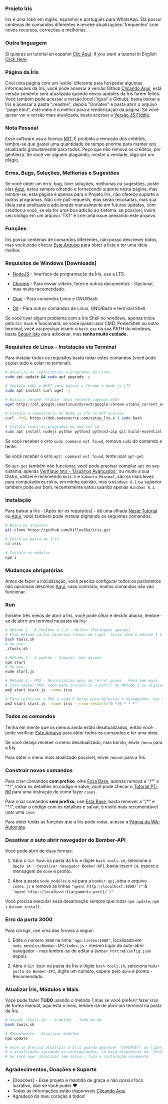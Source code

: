 ### Projeto Íris
Íris é uma robô em inglês, espanhol e português para WhatsApp.
Ela possui centenas de comandos diferentes e recebe atualizações 'frequentes' com novos recursos, correções e melhorias.

### Outra linguagem
Si quieres un tutorial en español [Clic Aquí](https://github.com/KillovSky/iris/blob/main/.readme/es/README.md).
If you want a tutorial in English [Click Here](https://github.com/KillovSky/iris/blob/main/.readme/en/README.md).

### Página da Íris
Criei uma página com um 'estilo' diferente para hospedar algumas informações da Íris, você pode acessar a versão Github [Clicando Aqui](http://htmlpreview.github.io/?https://github.com/KillovSky/iris/blob/main/.readme/donates/page.html), está versão somente será atualizada quando novos updates da Íris forem feitos.
Você também pode acessar a versão local ('igual' a Github), basta baixar a Íris e acessar a pasta ".readme", depois "Donates" e basta abrir o arquivo "page.html", este meio é o melhor para a renderização da página.
Se você quiser ver a versão mais atualizada, basta acessar a [Versão JS Fiddle](https://jsfiddle.net/KillovSky/mgp6ed3x/show).

### Nota Pessoal
Esse software usa a licença [MIT](https://choosealicense.com/licenses/mit/).
É proibido a remoção dos créditos, lembre-se que gastei uma quantidade de tempo enorme para manter isto atualizado gratuitamente para todos.
Peço que não remova os créditos, por gentileza.
Se você ver alguém plagiando, mostre a verdade, diga ser um plágio.

### Erros, Bugs, Soluções, Melhorias e Sugestões
Se você obter um erro, bug, tiver soluções, melhorias ou sugestões, poste elas [Aqui](https://github.com/KillovSky/iris/issues/q=), estou sempre olhando e fornecendo suporte nesta página, mas lembre-se, esta página é apenas para o Projeto Íris, não ofereço suporte a outros programas.
Não crie pull-requests, elas serão recusadas, mas sua ideia será analisada e adicionada manualmente em futuros updates, com créditos a você, se ela for uma boa adição ao sistema, se possível, insira seu código em um arquivo 'TXT' e crie uma issue anexando este arquivo.

### Funções
Íris possui centenas de comandos diferentes, não posso descrever todos, mas você pode checar [Este Arquivo](https://raw.githubusercontent.com/KillovSky/iris/lib/config/Utilidades/Comandos_Automate.txt) para obter a lista e ter uma ideia melhor.

### Requisitos de Windows [Downloads]
- [NodeJS](https://nodejs.org) - Interface de programação da Íris, use a LTS.

- [Chrome](https://www.google.com/chrome/) - Para enviar vídeos, fotos e outros documentos - Opcional, mas muito recomendado.

- [Gow](https://github.com/bmatzelle/gow/releases) - Para comandos Linux e GNU/Bash.

- [Git](https://git-scm.com) - Para outros comandos de Linux, GNU/Bash e terminal Shell.

Se você tiver algum problema com a Íris Shell no windows, apenas inicie pelo `Git Bash` e funcionará, se você quiser usar CMD, PowerShell ou outro terminal, você vai precisar inserir o `bash.exe` na sua PATH do windows, basta [Seguir Isto](https://github.com/KillovSky/iris/issues/456#issuecomment-1001087525) para adicionar, mas **tenha muito cuidado.**

### Requisitos de Linux - Instalação via Terminal

Para instalar todos os requisitos basta rodar estes comandos (você pode copiar tudo e colar no terminal):

```bash
# Atualiza os repositórios e programas do Linux
sudo apt update && sudo apt upgrade -y

# Instala cURL e WGET para baixar o Chrome e Node.js LTS
sudo apt install curl wget -y

# Baixa o chrome 'Stable' mais recente (apenas x64)
wget https://dl.google.com/linux/direct/google-chrome-stable_current_amd64.deb

# Instala o repositório do Node.js LTS no APT Sources
curl -fsSL https://deb.nodesource.com/setup_lts.x | sudo bash

# Instala todos os programas de uma vez só
sudo apt install nodejs python python3 python3-pip git build-essential ./google-chrome-stable_current_amd64.deb -y
```

Se você receber o erro `sudo command not found`, remova `sudo` do comando e tente.

Se você receber o erro `apt: command not found`, tente usar `apt-get`.

Se `apt-get` também não funcionar, você pode precisar compilar `apt` no seu sistema, apenas [Verifique Isto - 'Usuários Avançados'](https://askubuntu.com/questions/860375/installing-apt-get), ou mude a sua Distro, utilizei e recomendo `Anti-X` e `Xubuntu Minimal`, são os mais leves para computadores ruins, em minha opinião, mas o `Windows 8.1` ou superior também pode ser bom, recentemente estou usando apenas `Windows 8.1`.

### Instalação
Para baixar a Íris - [Após ter os requisitos] - dê uma olhada [Neste Tutorial](https://github.com/KillovSky/iris/discussions/28) ou [Aqui](http://htmlpreview.github.io/?https://github.com/KillovSky/iris/blob/main/.readme/donates/page.html), você também pode instalar digitando os seguintes comandos:

```bash
# Baixa os arquivos
git clone https://github.com/KillovSky/iris.git

# Entra na pasta da Íris
cd iris

# Instala os módulos
npm i
```

### Mudanças obrigatórias
Antes de fazer a inicialização, você precisa configurar todos os parâmetros não opcionais descritos [Aqui](https://github.com/KillovSky/iris/blob/main/.readme/en/config.md), caso contrario, muitos comandos não vão funcionar.

### Run
Existem três meios de abrir a Íris, você pode olhar e decidir abaixo, lembre-se de abrir um terminal na pasta da Íris:

```bash
# Método 1 - A Toolbox A.I.O - Melhor (Português apenas)
# Esse método inclui diversas formas de ligar, assim como o método 1 e 2
bash tools.sh
# Ou use:
./tools.sh

# Método 2 - O padrão - Simples, mas direto
npm start
# Ou use:
node start.js

# Método 3 - PM2 - Reinicializa após um "erro" grave - Pesa bem mais
# Isso requer PM2, você pode instalá-lo a partir do Método 1 ou digitando: 'npm i -g pm2'
pm2 start start.js --name iris

# Para reiniciar o PM2 a cada 6 horas para melhorar o desempenho, use o Método 1 ou digite:
pm2 start start.js --name iris --cron-restart="0 */6 * * *"
```

### Todos os comandos
Tenha em mente que os menus ainda estão desatualizados, então você pode verificar [Este Arquivo](https://raw.githubusercontent.com/KillovSky/iris/lib/config/Utilidades/Comandos_Automate.txt) para obter todos os comandos e ter uma ideia.

Se você deseja receber o menu desatualizado, mas bonito, envie `/menu` para a Íris.

Para obter o menu mais atualizado possível, envie `/menut` para a Íris.

### Construir novos comandos
Para criar comandos **com prefixo**, olhe [Essa Base](https://github.com/KillovSky/iris/blob/main/lib/functions/config.js#L6289), apenas remova a "/\*" e "\*/", insira os detalhes no código e salve, você pode checar o [Tutorial PT-BR](https://github.com/KillovSky/iris/blob/main/Tutorial%20de%20Edi%C3%A7%C3%A3o%20PT-BR.txt) para uma instrução de como fazer `cases`.

Para criar comandos **sem prefixo**, use [Esta Base](https://github.com/KillovSky/iris/blob/main/lib/functions/config.js#L683), basta remover a "/\*" e "\*/", editar o código com os detalhes e salvar, é muito mais recomendável usar uma `case`.

Para obter todas as funções que a Íris pode rodar, acesse a [Página da WA-Automate](https://docs.openwa.dev/classes/api_Client.Client.html).

### Desativar o auto abrir navegador do Bomber-API
Você pode abrir de duas formas:

1. Abra o `Git Bash` na pasta da Íris e digite `bash tools.sh`, selecione a `Opção 14 - Desativar navegador Bomber-API`, basta inserir `14`, espere a mensagem de `done` e pronto.

2. Abra a pasta ```node_modules``` e vá para a ```bomber-api```, abra o arquivo ```index.js``` e remove as linhas ```"open(`http://localhost:3000/`)"``` & ```"open(`http://localhost:${arguments.port}/`)"```.

Você precisa executar essa desativação sempre que rodar `npm update`, `npm i` ou `npm install`.

### Erro da porta 3000
Para corrigir, use uma das formas a seguir:

1. Edite o número `3000` na linha ```"app.listen(3000"```, localizada em `node_modules/Bomber-API/index.js` - mesmo lugar do auto-abrir navegador - mas lembre-se de editar a `Bomber_Port` na `config.json` depois.

2. Abra o `Git Bash` na pasta da Íris e digite `bash tools.sh`, selecione `Mudar porta da Bomber-API`, digite um número, espere pelo `done` e pronto - Recomendado.

### Atualizar Íris, Módulos e Mais
Você pode fazer **TUDO** usando o método 1,mas se você preferir fazer isso de forma manual, aqui está o meio, lembre-se de abrir um terminal na pasta da Íris.

```bash
# Usando 'Tools.sh' - O melhor - Tudo em Um
bash tools.sh

# Manualmente - Atualizar módulos
npm update

# Você só precisa atualizar a Íris quando aparecer "[UPDATE]" ao ligar.
# A atualização salvando as configurações, só está disponível na 'Tools.sh'.
# Se você quer atualizar sem salvar, faça a instalação novamente.
```

### Agradecimentos, Doações e Suporte
- [Doações] - Esse projeto é mantido de graça e não possui foco lucrativo, doe se você puder ❤️
- Todas as informações estão disponíveis [Clicando Aqui](http://htmlpreview.github.io/?https://github.com/KillovSky/iris/blob/main/.readme/donates/page.html).
- Agradeço do meu coração a todos!